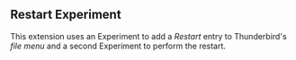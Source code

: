 ## Restart Experiment

This extension uses an Experiment to add a *Restart* entry to Thunderbird's *file menu* and a second Experiment to perform the restart.
